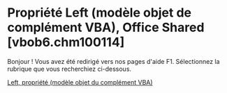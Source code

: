 
# Propriété Left (modèle objet de complément VBA), Office Shared [vbob6.chm100114]

Bonjour ! Vous avez été redirigé vers nos pages d'aide F1. Sélectionnez la rubrique que vous recherchiez ci-dessous.

[Left, propriété (modèle objet du complément VBA)](http://msdn.microsoft.com/library/d24340c9-bfdd-4bf5-4161-5cd86162c0dc%28Office.15%29.aspx)
